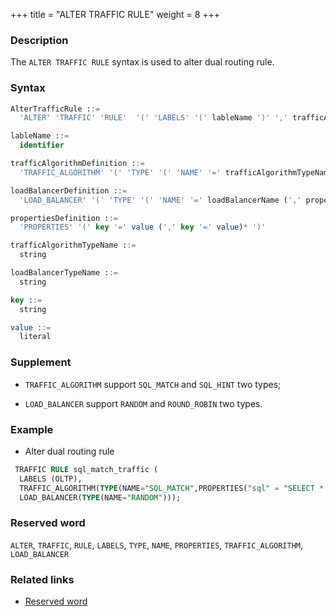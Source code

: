 +++
title = "ALTER TRAFFIC RULE"
weight = 8
+++

### Description

The `ALTER TRAFFIC RULE` syntax is used to alter dual routing rule.

### Syntax

```sql
AlterTrafficRule ::=
  'ALTER' 'TRAFFIC' 'RULE'  '(' 'LABELS' '(' lableName ')' ',' trafficAlgorithmDefinition ',' loadBalancerDefinition ')'

lableName ::=
  identifier

trafficAlgorithmDefinition ::=
  'TRAFFIC_ALGORITHM' '(' 'TYPE' '(' 'NAME' '=' trafficAlgorithmTypeName (',' propertiesDefinition)? ')' ')'

loadBalancerDefinition ::=
  'LOAD_BALANCER' '(' 'TYPE' '(' 'NAME' '=' loadBalancerName (',' propertiesDefinition)? ')' ')'

propertiesDefinition ::=
  'PROPERTIES' '(' key '=' value (',' key '=' value)* ')'

trafficAlgorithmTypeName ::=
  string

loadBalancerTypeName ::=
  string

key ::= 
  string

value ::=
  literal
```

### Supplement

- `TRAFFIC_ALGORITHM` support `SQL_MATCH` and `SQL_HINT` two types;

- `LOAD_BALANCER` support `RANDOM` and `ROUND_ROBIN` two types.

### Example

- Alter dual routing rule

```sql
 TRAFFIC RULE sql_match_traffic ( 
  LABELS (OLTP),
  TRAFFIC_ALGORITHM(TYPE(NAME="SQL_MATCH",PROPERTIES("sql" = "SELECT * FROM t_order WHERE order_id = 1; UPDATE t_order SET order_id = 5;"))),
  LOAD_BALANCER(TYPE(NAME="RANDOM")));
```

### Reserved word

`ALTER`, `TRAFFIC`, `RULE`, `LABELS`, `TYPE`, `NAME`, `PROPERTIES`, `TRAFFIC_ALGORITHM`, `LOAD_BALANCER`

### Related links

- [Reserved word](/en/reference/distsql/syntax/reserved-word/)
